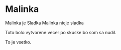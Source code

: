 # Malinka

Malinka je Sladka
Malinka nieje sladka

Toto bolo vytvorene vecer po skuske bo som sa nudil.

To je vsetko.
